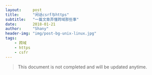 ```yaml
---
layout:     post
title:      "闲话csrf与https"
subtitle:   "一篇文章弄懂跨域那些事"
date:       2018-01-21
author:     "Shany"
header-img: "img/post-bg-unix-linux.jpg"
tags:
    - 跨域
    - https
    - csfr
---
```


> This document is not completed and will be updated anytime.

